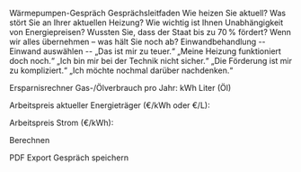 Wärmepumpen-Gespräch
Gesprächsleitfaden
Wie heizen Sie aktuell?
Was stört Sie an Ihrer aktuellen Heizung?
Wie wichtig ist Ihnen Unabhängigkeit von Energiepreisen?
Wussten Sie, dass der Staat bis zu 70 % fördert?
Wenn wir alles übernehmen – was hält Sie noch ab?
Einwandbehandlung
      -- Einwand auswählen --
      „Das ist mir zu teuer.“
      „Meine Heizung funktioniert doch noch.“
      „Ich bin mir bei der Technik nicht sicher.“
      „Die Förderung ist mir zu kompliziert.“
      „Ich möchte nochmal darüber nachdenken.“
    

Ersparnisrechner
Gas-/Ölverbrauch pro Jahr:
        kWh
        Liter (Öl)
       

Arbeitspreis aktueller Energieträger (€/kWh oder €/L):


Arbeitspreis Strom (€/kWh):


Berechnen

PDF Export Gespräch speichern
